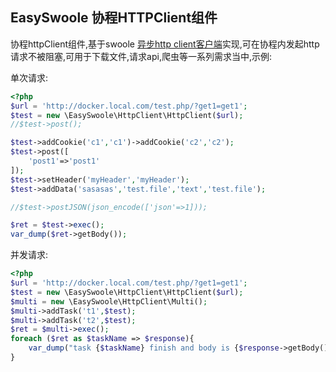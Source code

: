 ## EasySwoole 协程HTTPClient组件
协程httpClient组件,基于swoole [异步http client客户端](https://wiki.swoole.com/wiki/page/p-http_client.html)实现,可在协程内发起http请求不被阻塞,可用于下载文件,请求api,爬虫等一系列需求当中,示例:  

单次请求:  
```php
<?php
$url = 'http://docker.local.com/test.php/?get1=get1';
$test = new \EasySwoole\HttpClient\HttpClient($url);
//$test->post();

$test->addCookie('c1','c1')->addCookie('c2','c2');
$test->post([
    'post1'=>'post1'
]);
$test->setHeader('myHeader','myHeader');
$test->addData('sasasas','test.file','text','test.file');

//$test->postJSON(json_encode(['json'=>1]));

$ret = $test->exec();
var_dump($ret->getBody());
```
并发请求:   
```php
<?php
$url = 'http://docker.local.com/test.php/?get1=get1';
$test = new \EasySwoole\HttpClient\HttpClient($url);
$multi = new \EasySwoole\HttpClient\Multi();
$multi->addTask('t1',$test);
$multi->addTask('t2',$test);
$ret = $multi->exec();
foreach ($ret as $taskName => $response){
    var_dump("task {$taskName} finish and body is {$response->getBody()}");
}
```